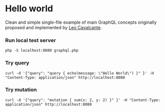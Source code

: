 # Hello world

Clean and simple single-file example of main GraphQL concepts originally proposed and 
implemented by [Leo Cavalcante](https://github.com/leocavalcante).

### Run local test server
```
php -S localhost:8080 graphql.php
```

### Try query
```
curl -d '{"query": "query { echo(message: \"Hello World\") }" }' -H "Content-Type: application/json" http://localhost:8080
```

### Try mutation
```
curl -d '{"query": "mutation { sum(x: 2, y: 2) }" }' -H "Content-Type: application/json" http://localhost:8080
```
